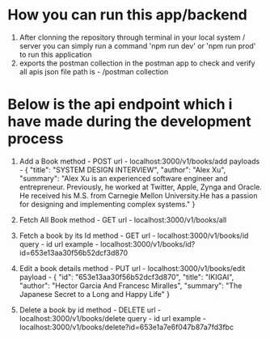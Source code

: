 # How you can run this app/backend
1. After clonning the repository through terminal in your local system / server you can simply run a command 'npm run dev' or 'npm run prod' to run this application
2. exports the postman collection in the postman app to check and verify all apis json file path is - /postman collection

# Below is the api endpoint which i have made during the development process

1. Add a Book
method - POST
url - localhost:3000/v1/books/add
payloads - {
    "title": "SYSTEM DESIGN INTERVIEW",
    "author": "Alex Xu",
    "summary": "Alex Xu is an experienced software engineer and entrepreneur. Previously, he worked at Twitter, Apple, Zynga and Oracle. He received his M.S. from Carnegie Mellon University.He has a passion for designing and implementing complex systems."
}

2. Fetch All Book
method - GET
url - localhost:3000/v1/books/all

3. Fetch a book by its Id
method - GET
url - localhost:3000/v1/books/id
query - id
url example - localhost:3000/v1/books/id?id=653e13aa30f56b52dcf3d870

4. Edit a book details
method - PUT
url - localhost:3000/v1/books/edit
payload - {
    "id": "653e13aa30f56b52dcf3d870",
    "title": "IKIGAI",
    "author": "Hector Garcia And Francesc Miralles",
    "summary": "The Japanese Secret to a Long and Happy Life"
}

5. Delete a book by id
method - DELETE
url - localhost:3000/v1/books/delete
query - id
url example - localhost:3000/v1/books/delete?id=653e1a7e6f047b87a7fd3fbc